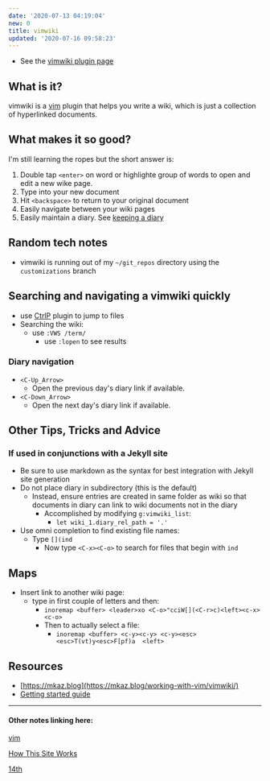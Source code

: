 ```yaml
---
date: '2020-07-13 04:19:04'
new: 0
title: vimwiki
updated: '2020-07-16 09:58:23'
---
```

* See the [vimwiki plugin page](https://vimwiki.github.io)

## What is it?

vimwiki is a [vim](/vim) plugin that helps you write a wiki, which is just a
collection of hyperlinked documents.

## What makes it so good?

I'm still learning the ropes but the short answer is:

1. Double tap `<enter>` on word or highlighte group of words to open and edit
   a new wike page.
2. Type into your new document
3. Hit `<backspace>` to return to your original document
4. Easily navigate between your wiki pages
5. Easily maintain a diary. See [keeping a diary](/Keeping-a-diary)

## Random tech notes
* vimwiki is running out of my `~/git_repos` directory using the
  `customizations` branch

## Searching and navigating a vimwiki quickly
* use [CtrlP](/ctrlp) plugin to jump to files
* Searching the wiki:
  * use `:VWS /term/`
    * use `:lopen` to see results

### Diary navigation
* `<C-Up_Arrow>`
  * Open the previous day's diary link if available.
* `<C-Down_Arrow>`
  * Open the next day's diary link if available.

## Other Tips, Tricks and Advice
### If used in conjunctions with a Jekyll site
  * Be sure to use markdown as the syntax for best integration with Jekyll site
    generation
  * Do not place diary in subdirectory (this is the default)
    * Instead, ensure entries are created in same folder as wiki so that documents
      in diary can link to wiki documents not in the diary
      * Accomplished by modifying `g:vimwiki_list`:
        * `let wiki_1.diary_rel_path = '.'`
* Use omni completion to find existing file names:
  * Type `[](ind`
    * Now type `<C-x><C-o>` to search for files that begin with `ind`

## Maps
* Insert link to another wiki page:
  * type in first couple of letters and then:
    * `inoremap <buffer> <leader>xo <C-o>"cciW[](<C-r>c)<left><c-x><c-o>`
    * Then to actually select a file:
      * `inoremap <buffer> <c-y><c-y> <c-y><esc><esc>T(vt)y<esc>F[pf)a  <left>`

## Resources
* [https://mkaz.blog](https://mkaz.blog/working-with-vim/vimwiki/)
* [Getting started guide](https://blog.mague.com/?p=602)

---
#### Other notes linking here:

[vim](/vim)

[How This Site Works](/How-this-site-is-built)

[14th](/2020-07-14)
